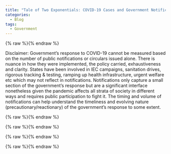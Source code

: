 ```yaml
---
title: "Tale of Two Exponentials: COVID-19 Cases and Government Notifications in India"
categories:
  - Blog
tags:
  - Government
---
```


{% raw %}<img src="https://harshnisar.github.io/images/myimage-saved.png" alt="" class="full">{% endraw %}

Disclaimer: Government’s response to COVID-19 cannot be measured based on the number of public notifications or circulars issued alone. There is nuance in how they were implemented, the policy carried, exhaustiveness and clarity. States have been involved in IEC campaigns, sanitation drives, rigorous tracking & testing, ramping up health infrastructure, urgent welfare etc which may not reflect in notifications. Notifications only capture a small section of the government’s response but are a significant interface nonetheless given the pandemic affects all strata of society in different ways and requires public participation to fight it. The timing and volume of notifications can help understand the timeliness and evolving nature (precautionary/reactionary) of the government’s response to some extent. 


  
{% raw %}<img src="https://harshnisar.github.io/images/Madhya_Pradesh_solo.png" alt="" class="full">{% endraw %}


{% raw %}<img src="https://harshnisar.github.io/images/GOI_Solo.png" alt="" class="full">{% endraw %}


{% raw %}<img src="https://harshnisar.github.io/images/Kerala_solo.png" alt="" class="full">{% endraw %}


{% raw %}<img src="https://harshnisar.github.io/images/Delhi_Solo.png" alt="" class="full">{% endraw %}
